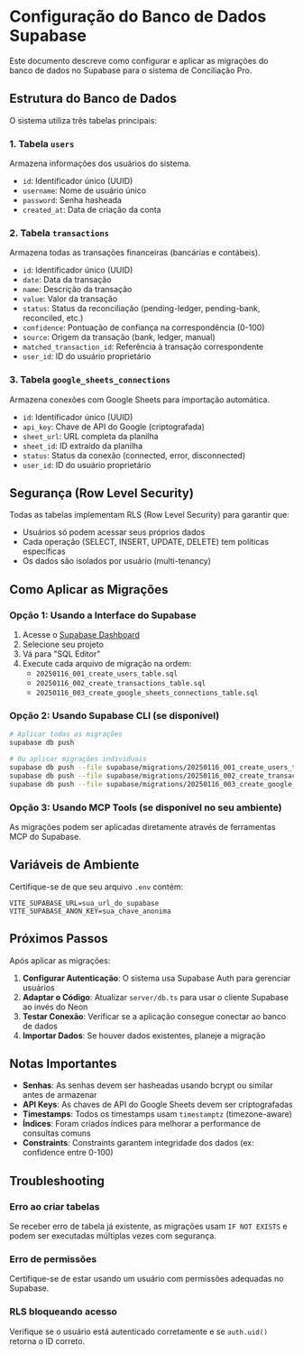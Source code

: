 # Configuração do Banco de Dados Supabase

Este documento descreve como configurar e aplicar as migrações do banco de dados no Supabase para o sistema de Conciliação Pro.

## Estrutura do Banco de Dados

O sistema utiliza três tabelas principais:

### 1. Tabela `users`
Armazena informações dos usuários do sistema.
- `id`: Identificador único (UUID)
- `username`: Nome de usuário único
- `password`: Senha hasheada
- `created_at`: Data de criação da conta

### 2. Tabela `transactions`
Armazena todas as transações financeiras (bancárias e contábeis).
- `id`: Identificador único (UUID)
- `date`: Data da transação
- `name`: Descrição da transação
- `value`: Valor da transação
- `status`: Status da reconciliação (pending-ledger, pending-bank, reconciled, etc.)
- `confidence`: Pontuação de confiança na correspondência (0-100)
- `source`: Origem da transação (bank, ledger, manual)
- `matched_transaction_id`: Referência à transação correspondente
- `user_id`: ID do usuário proprietário

### 3. Tabela `google_sheets_connections`
Armazena conexões com Google Sheets para importação automática.
- `id`: Identificador único (UUID)
- `api_key`: Chave de API do Google (criptografada)
- `sheet_url`: URL completa da planilha
- `sheet_id`: ID extraído da planilha
- `status`: Status da conexão (connected, error, disconnected)
- `user_id`: ID do usuário proprietário

## Segurança (Row Level Security)

Todas as tabelas implementam RLS (Row Level Security) para garantir que:
- Usuários só podem acessar seus próprios dados
- Cada operação (SELECT, INSERT, UPDATE, DELETE) tem políticas específicas
- Os dados são isolados por usuário (multi-tenancy)

## Como Aplicar as Migrações

### Opção 1: Usando a Interface do Supabase

1. Acesse o [Supabase Dashboard](https://supabase.com/dashboard)
2. Selecione seu projeto
3. Vá para "SQL Editor"
4. Execute cada arquivo de migração na ordem:
   - `20250116_001_create_users_table.sql`
   - `20250116_002_create_transactions_table.sql`
   - `20250116_003_create_google_sheets_connections_table.sql`

### Opção 2: Usando Supabase CLI (se disponível)

```bash
# Aplicar todas as migrações
supabase db push

# Ou aplicar migrações individuais
supabase db push --file supabase/migrations/20250116_001_create_users_table.sql
supabase db push --file supabase/migrations/20250116_002_create_transactions_table.sql
supabase db push --file supabase/migrations/20250116_003_create_google_sheets_connections_table.sql
```

### Opção 3: Usando MCP Tools (se disponível no seu ambiente)

As migrações podem ser aplicadas diretamente através de ferramentas MCP do Supabase.

## Variáveis de Ambiente

Certifique-se de que seu arquivo `.env` contém:

```
VITE_SUPABASE_URL=sua_url_do_supabase
VITE_SUPABASE_ANON_KEY=sua_chave_anonima
```

## Próximos Passos

Após aplicar as migrações:

1. **Configurar Autenticação**: O sistema usa Supabase Auth para gerenciar usuários
2. **Adaptar o Código**: Atualizar `server/db.ts` para usar o cliente Supabase ao invés do Neon
3. **Testar Conexão**: Verificar se a aplicação consegue conectar ao banco de dados
4. **Importar Dados**: Se houver dados existentes, planeje a migração

## Notas Importantes

- **Senhas**: As senhas devem ser hasheadas usando bcrypt ou similar antes de armazenar
- **API Keys**: As chaves de API do Google Sheets devem ser criptografadas
- **Timestamps**: Todos os timestamps usam `timestamptz` (timezone-aware)
- **Índices**: Foram criados índices para melhorar a performance de consultas comuns
- **Constraints**: Constraints garantem integridade dos dados (ex: confidence entre 0-100)

## Troubleshooting

### Erro ao criar tabelas
Se receber erro de tabela já existente, as migrações usam `IF NOT EXISTS` e podem ser executadas múltiplas vezes com segurança.

### Erro de permissões
Certifique-se de estar usando um usuário com permissões adequadas no Supabase.

### RLS bloqueando acesso
Verifique se o usuário está autenticado corretamente e se `auth.uid()` retorna o ID correto.
